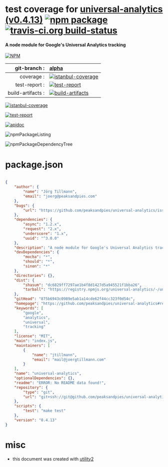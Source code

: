 # test coverage for  [universal-analytics (v0.4.13)](https://github.com/peaksandpies/universal-analytics#readme)  [![npm package](https://img.shields.io/npm/v/npmtest-universal-analytics.svg?style=flat-square)](https://www.npmjs.org/package/npmtest-universal-analytics) [![travis-ci.org build-status](https://api.travis-ci.org/npmtest/node-npmtest-universal-analytics.svg)](https://travis-ci.org/npmtest/node-npmtest-universal-analytics)
#### A node module for Google's Universal Analytics tracking

[![NPM](https://nodei.co/npm/universal-analytics.png?downloads=true)](https://www.npmjs.com/package/universal-analytics)

| git-branch : | [alpha](https://github.com/npmtest/node-npmtest-universal-analytics/tree/alpha)|
|--:|:--|
| coverage : | [![istanbul-coverage](https://npmtest.github.io/node-npmtest-universal-analytics/build/coverage.badge.svg)](https://npmtest.github.io/node-npmtest-universal-analytics/build/coverage.html/index.html)|
| test-report : | [![test-report](https://npmtest.github.io/node-npmtest-universal-analytics/build/test-report.badge.svg)](https://npmtest.github.io/node-npmtest-universal-analytics/build/test-report.html)|
| build-artifacts : | [![build-artifacts](https://npmtest.github.io/node-npmtest-universal-analytics/glyphicons_144_folder_open.png)](https://github.com/npmtest/node-npmtest-universal-analytics/tree/gh-pages/build)|

[![istanbul-coverage](https://npmtest.github.io/node-npmtest-universal-analytics/build/screenCapture.buildCustomOrg.browser.coverage.html.png)](https://npmtest.github.io/node-npmtest-universal-analytics/build/coverage.html/index.html)

[![test-report](https://npmtest.github.io/node-npmtest-universal-analytics/build/screenCapture.buildCustomOrg.browser.%252Fhome%252Ftravis%252Fbuild%252Fnpmtest%252Fnode-npmtest-universal-analytics%252Ftmp%252Fbuild%252Ftest-report.html.png)](https://npmtest.github.io/node-npmtest-universal-analytics/build/test-report.html)

[![apidoc](https://npmdoc.github.io/node-npmdoc-universal-analytics/build/screenCapture.buildApidoc.browser.%252Fhome%252Ftravis%252Fbuild%252Fnpmdoc%252Fnode-npmdoc-universal-analytics%252Ftmp%252Fbuild%252Fapidoc.html.png)](https://npmdoc.github.io/node-npmdoc-universal-analytics/build/apidoc.html)

![npmPackageListing](https://npmtest.github.io/node-npmtest-universal-analytics/build/screenCapture.npmPackageListing.svg)

![npmPackageDependencyTree](https://npmtest.github.io/node-npmtest-universal-analytics/build/screenCapture.npmPackageDependencyTree.svg)



# package.json

```json

{
    "author": {
        "name": "Jörg Tillmann",
        "email": "joerg@peaksandpies.com"
    },
    "bugs": {
        "url": "https://github.com/peaksandpies/universal-analytics/issues"
    },
    "dependencies": {
        "async": "1.2.x",
        "request": "2.x",
        "underscore": "1.x",
        "uuid": "^3.0.0"
    },
    "description": "A node module for Google's Universal Analytics tracking",
    "devDependencies": {
        "mocha": "*",
        "should": "*",
        "sinon": "*"
    },
    "directories": {},
    "dist": {
        "shasum": "dc6829ff7297ae1b4f8d1427d5a945521f1bba26",
        "tarball": "https://registry.npmjs.org/universal-analytics/-/universal-analytics-0.4.13.tgz"
    },
    "gitHead": "875b6943c0989e5ab1a14cde62f44cc323f0d54c",
    "homepage": "https://github.com/peaksandpies/universal-analytics#readme",
    "keywords": [
        "google",
        "analytics",
        "universal",
        "tracking"
    ],
    "license": "MIT",
    "main": "index.js",
    "maintainers": [
        {
            "name": "jtillmann",
            "email": "mail@joergtillmann.com"
        }
    ],
    "name": "universal-analytics",
    "optionalDependencies": {},
    "readme": "ERROR: No README data found!",
    "repository": {
        "type": "git",
        "url": "git+ssh://git@github.com/peaksandpies/universal-analytics.git"
    },
    "scripts": {
        "test": "make test"
    },
    "version": "0.4.13"
}
```



# misc
- this document was created with [utility2](https://github.com/kaizhu256/node-utility2)
